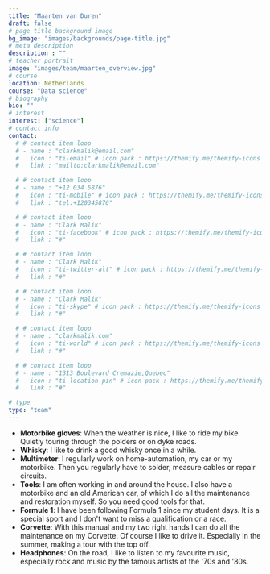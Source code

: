 ```yaml
---
title: "Maarten van Duren"
draft: false
# page title background image
bg_image: "images/backgrounds/page-title.jpg"
# meta description
description : ""
# teacher portrait
image: "images/team/maarten_overview.jpg"
# course
location: Netherlands
course: "Data science"
# biography
bio: ""
# interest
interest: ["science"]
# contact info
contact:
  # # contact item loop
  # - name : "clarkmalik@email.com"
  #   icon : "ti-email" # icon pack : https://themify.me/themify-icons
  #   link : "mailto:clarkmalik@email.com"

  # # contact item loop
  # - name : "+12 034 5876"
  #   icon : "ti-mobile" # icon pack : https://themify.me/themify-icons
  #   link : "tel:+120345876"

  # # contact item loop
  # - name : "Clark Malik"
  #   icon : "ti-facebook" # icon pack : https://themify.me/themify-icons
  #   link : "#"

  # # contact item loop
  # - name : "Clark Malik"
  #   icon : "ti-twitter-alt" # icon pack : https://themify.me/themify-icons
  #   link : "#"

  # # contact item loop
  # - name : "Clark Malik"
  #   icon : "ti-skype" # icon pack : https://themify.me/themify-icons
  #   link : "#"

  # # contact item loop
  # - name : "clarkmalik.com"
  #   icon : "ti-world" # icon pack : https://themify.me/themify-icons
  #   link : "#"

  # # contact item loop
  # - name : "1313 Boulevard Cremazie,Quebec"
  #   icon : "ti-location-pin" # icon pack : https://themify.me/themify-icons
  #   link : "#"

# type
type: "team"
---
```


* **Motorbike gloves**: When the weather is nice, I like to ride my bike. Quietly touring through the polders or on dyke roads.
* **Whisky**: I like to drink a good whisky once in a while.
* **Multimeter**: I regularly work on home-automation, my car or my motorbike. Then you regularly have to solder, measure cables or repair circuits.
* **Tools**: I am often working in and around the house. I also have a motorbike and an old American car, of which I do all the maintenance and restoration myself. So you need good tools for that.
* **Formule 1**: I have been following Formula 1 since my student days. It is a special sport and I don't want to miss a qualification or a race.
* **Corvette**: With this manual and my two right hands I can do all the maintenance on my Corvette. Of course I like to drive it. Especially in the summer, making a tour with the top off. 
* **Headphones**: On the road, I like to listen to my favourite music, especially rock and music by the famous artists of the '70s and '80s.
